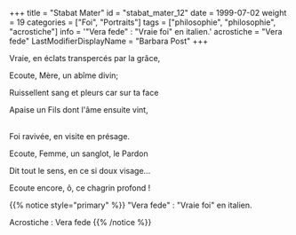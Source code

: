 +++
title = "Stabat Mater"
id = "stabat_mater_12"
date = 1999-07-02
weight = 19
categories = ["Foi", "Portraits"]
tags = ["philosophie", "philosophie", "acrostiche"]
info = '"Vera fede" : "Vraie foi" en italien.'
acrostiche = "Vera fede"
LastModifierDisplayName = "Barbara Post"
+++

Vraie, en éclats transpercés par la grâce,

Ecoute, Mère, un abîme divin;

Ruissellent sang et pleurs car sur ta face

Apaise un Fils dont l'âme ensuite vint,

 \
Foi ravivée, en visite en présage.

Ecoute, Femme, un sanglot, le Pardon

Dit tout le sens, en ce si doux visage...

Ecoute encore, ô, ce chagrin profond !

{{% notice style="primary" %}}
\"Vera fede\" : \"Vraie foi\" en italien.

Acrostiche : Vera fede
{{% /notice %}}
